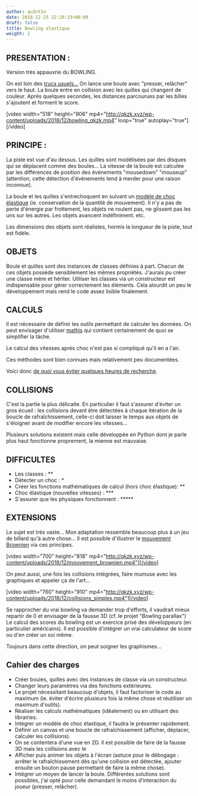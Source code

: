 ```yaml
---
author: qu3nt1n
date: 2018-12-25 22:20:33+00:00
draft: false
title: Bowling elastique
weight: 2
---
```


## PRESENTATION :


Version très appauvrie du BOWLING.

On est loin des [trucs usuels...](https://www.jeuxjeuxjeux.fr/jeux/bowling)
On lance une boule avec "presser, relâcher" vers le haut.
La boule entre en collision avec les quilles qui changent de couleur.
Après quelques secondes, les distances parcourues par les billes s'ajoutent et forment le score.

[video width="518" height="906" mp4="http://qkzk.xyz/wp-content/uploads/2018/12/bowling_qkzk.mp4" loop="true" autoplay="true"][/video]


## PRINCIPE :


La piste est vue d'au dessus. Les quilles sont modélisées par des disques qui se déplacent comme des boules...
La vitesse de la boule est calculée par les différences de position des événements "mousedown" "mouseup" (attention, cette détection d'événements tend à merder pour une raison inconnue).

La boule et les quilles s'entrechoquent en suivant un [modèle de choc élastique](https://fr.wikipedia.org/wiki/Choc_%C3%A9lastique) (ie. conservation de la quantité de mouvement). Il n'y a pas de perte d'énergie par frottement, les objets ne roulent pas, ne glissent pas les uns sur les autres. Les objets avancent indéfiniment. etc.

Les dimensions des objets sont réalistes, hormis la longueur de la piste, tout est fidèle.


## OBJETS


Boule et quilles sont des instances de classes définies à part.
Chacun de ces objets possède sensiblement les mêmes propriétés.
J'aurais pu créer une classe mère et hériter.
Utiliser les classes via un constructeur est indispensable pour gérer correctement les éléments. Cela alourdit un peu le développement mais rend le code assez lisible finalement.


## CALCULS


Il est nécessaire de définir les outils permettant de calculer les données.
On peut envisager d'utiliser [mathjs](http://mathjs.org/index.html) qui contient certainement de quoi se simplifier la tâche.

Le calcul des vitesses après choc n'est pas si compliqué qu'il en a l'air.

Ces méthodes sont bien connues mais relativement peu documentées.

Voici donc [de quoi vous éviter quelques heures de recherche](http://www.cromod.fr/2016/11/18/modelisation-des-chocs-elastiques/).


## COLLISIONS


C'est la partie la plus délicaite. En particulier il faut s'assurer d'éviter un gros écueil : les collisions devant être détectées à chaque itération de la boucle de rafraîchissement, celle-ci doit laisser le temps aux objets de s'éloigner avant de modifier encore les vitesses...

Plusieurs solutions existent mais celle développée en Python dont je parle plus haut fonctionne proprement, la mienne est mauvaise.


## DIFFICULTES





* Les classes : **
* Détecter un choc : *
* Créer les fonctions mathématiques de calcul (hors choc élastique): **
* Choc élastique (nouvelles vitesses) : ***
* S'assurer que les physiques fonctionnent : *****



## EXTENSIONS


Le sujet est très vaste...
Mon adaptation ressemble beaucoup plus à un jeu de billard qu'à autre chose...
Il est possible d'illustrer le [mouvement Brownien](https://fr.wikipedia.org/wiki/Mouvement_brownien) via ces principes.

[video width="700" height="818" mp4="http://qkzk.xyz/wp-content/uploads/2018/12/mouvement_brownien.mp4"][/video]

On peut aussi, une fois les collisions intégrées, faire mumuse avec les graphiques et appeler ça de l'art...

[video width="760" height="910" mp4="http://qkzk.xyz/wp-content/uploads/2018/12/collisions_simples.mp4"][/video]

Se rapprocher du vrai bowling va demander trop d'efforts, il vaudrait mieux repartir de 0 et envisager de la fausse 3D (cf. le projet "Bowling parallax")
Le calcul des scores du bowling est un exercice prisé des développeurs (en particulier américains). Il est possible d'intégrer un vrai calculateur de score ou d'en créer un soi même.

Toujours dans cette direction, on peut soigner les graphismes...


## Cahier des charges





* Créer boules, quilles avec des instances de classe via un constructeur.
* Changer leurs paramètres via des fonctions extérieures.
* Le projet nécessitant beaucoup d'objets, il faut factoriser le code au maximum (ie. éviter d'écrire plusieurs fois la même chose et réutiliser un maximum d'outils).
* Réaliser les calculs mathématiques (idéalement) ou en utilisant des librairies.
* Intégrer un modèle de choc élastique, il faudra le présenter rapidement.
* Définir un canvas et une boucle de rafraîchissement (afficher, déplacer, calculer les collisions).
* On se contentera d'une vue en 2D. Il est possible de faire de la fausse 3D mais les collisions avec le
* Afficher puis animer les objets à l'écran (astuce pour le débogage : arrêter le rafraîchissement dès qu'une collision est détectée, ajouter ensuite un bouton pause permettant de faire la même chose).
* Intégrer un moyen de lancer la boule. Différentes solutions sont possibles, j'ai opté pour celle demandant le moins d’interaction du joueur (presser, relâcher).
